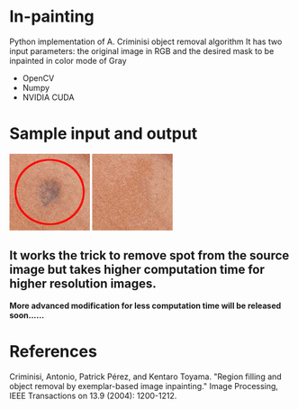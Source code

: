 # In-painting 
Python implementation of A. Criminisi object removal algorithm
It has two input parameters: the original image in RGB and the desired mask to be inpainted in color mode of Gray

* OpenCV
* Numpy
* NVIDIA CUDA 

# Sample input and output
![marked area to be removed](https://github.com/NazminJuli/Criminisi-Inpainting/blob/155bb02433761202e4aca90db8e85c48ebcc418b/problem_2.png)
![marked area after inpainting](https://github.com/NazminJuli/Criminisi-Inpainting/blob/155bb02433761202e4aca90db8e85c48ebcc418b/problem_2_out_5.jpg)

## It works the trick to remove spot from the source image but takes higher computation time for higher resolution images.
**More advanced modification for less computation time will be released soon......**

# References
Criminisi, Antonio, Patrick Pérez, and Kentaro Toyama. "Region filling and object removal by exemplar-based image inpainting." Image Processing, IEEE Transactions on 13.9 (2004): 1200-1212.
